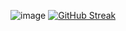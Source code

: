 ![image](https://user-images.githubusercontent.com/88059700/173490963-997fa75b-f26c-4518-b7b8-2f02baddd900.png)
[![GitHub Streak](https://github-readme-streak-stats.herokuapp.com/?user=Hyonam99)](https://git.io/streak-stats)
<!--
**Hyonam99/Hyonam99** is a ✨ _special_ ✨ repository because its `README.md` (this file) appears on your GitHub profile.

Here are some ideas to get you started:

- 🔭 I’m currently working on ...
- 🌱 I’m currently learning ...
- 👯 I’m looking to collaborate on ...
- 🤔 I’m looking for help with ...
- 💬 Ask me about ...
- 📫 How to reach me: ...
- 😄 Pronouns: ...
- ⚡ Fun fact: ...
-->
